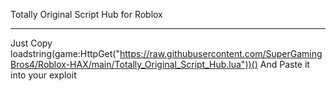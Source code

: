Totally Original Script Hub for Roblox

_____________________________________
Just Copy
loadstring(game:HttpGet("https://raw.githubusercontent.com/SuperGamingBros4/Roblox-HAX/main/Totally_Original_Script_Hub.lua"))()
And Paste it into your exploit
